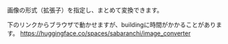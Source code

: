 画像の形式（拡張子）を指定し、まとめて変換できます。

下のリンクからブラウザで動かせますが、buildingに時間がかかることがあります。
https://huggingface.co/spaces/sabaranchi/image_converter
